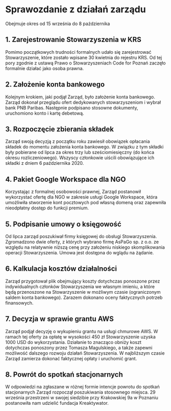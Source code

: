 # Sprawozdanie z działań zarządu
Obejmuje okres od 15 września do 8 października

## 1. Zarejestrowanie Stowarzyszenia w KRS
Pomimo początkowych trudności formalnych udało się zarejestrować Stowarzyszenie, które zostało wpisane 30 kwietnia do rejestru KRS. Od tej pory zgodnie z ustawą Prawo o Stowarzyszeniach Code for Poznań zaczęło formalnie działać jako osoba prawna. 

## 2. Założenie konta bankowego 
Kolejnym krokiem, jaki podjął Zarząd, było założenie konta bankowego. Zarząd dokonał przeglądu ofert dedykowanych stowarzyszeniom i wybrał bank PNB Paribas. Następnie podpisano stosowne dokumenty, uruchomiono konto i kartę debetową.
## 3. Rozpoczęcie zbierania składek
Zarząd swoją decyzją z początku roku zawiesił obowiązek opłacania składek do momentu założenia konta bankowego. W związku z tym składki były pobierane od lipca za okres trzy lub sześciomiesięczny (do końca okresu rozliczeniowego). Wszyscy członkowie uiścili obowiązujące ich składki z dniem 6 października 2020. 

## 4. Pakiet Google Workspace dla NGO
Korzystając z formalnej osobowości prawnej, Zarząd postanowił wykorzystać ofertę dla NGO w zakresie usługi Google Workspace, która umożliwiła stworzenie kont pocztowych pod własną domeną oraz zapewniła nieodpłatny dostęp do funkcji premium. 

## 5. Podpisanie umowy o księgowość
Od lipca zarząd poszukiwał firmy księgowej do obsługi Stowarzyszenia. Zgromadzono dwie oferty, z których wybrano firmę AsPaGo sp. z o.o. ze względu na relatywnie niższą cenę przy założeniu niskiego skomplikowania operacji Stowarzyszenia. Umowa jest dostępna do wglądu na żądanie. 

## 6. Kalkulacja kosztów działalności
Zarząd przygotował plik obejmujący koszty dotychczas ponoszone przez indywidualnych członków Stowarzyszenia we własnym imieniu, a które będą przenoszone na Stowarzyszenie w możliwym czasie (ograniczonym saldem konta bankowego). Zarazem dokonano oceny faktycznych potrzeb finansowych. 

## 7. Decyzja w sprawie grantu AWS
Zarząd podjął decyzję o wykupieniu grantu na usługi chmurowe AWS. W ramach tej oferty za opłatę w wysokości 450 zł Stowarzyszenie uzyska 1000 USD do wykorzystania. Działanie to znacząco obniży koszt dotychczas ponoszony przez Tomasza Magulskiego, a także zapewni możliwość dalszego rozwoju działań Stowarzyszenia. W najbliższym czasie Zarząd zamierza dokonać faktycznej opłaty i uruchomić grant. 

## 8. Powrót do spotkań stacjonarnych
W odpowiedzi na zgłaszane w różnej formie intencje powrotu do spotkań stacjonarnych Zarząd rozpoczął poszukiwania stosownego miejsca. 29 września przestrzeni w swojej siedzibie przy Krakowskiej 9a w Poznaniu postanowiła nam udzielić fundacja Kreaktywator. 
